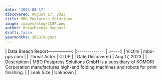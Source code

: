 ```yaml
---
date: '2023-08-17'
discovered: August 17, 2023
title: MBO Postpress Solutions
image: images/blog/CL0P.png
author: Breachsense Support
draft: false
yearmonths: 2023/august
---
```


| Data Breach Report------------:     |:-------------:    | :-----:|
| Victim      | mbo-pps.com      | 
| Threat Actor      | CL0P      | 
| Date Discovered      | Aug 17, 2023      | 
| Description      | MBO Postpress Solutions GmbH is a subsidiary of KOMORI Corporation manufactures high-end folding machines and robots for print finishing.      | 
| Leak Size      | Unknown      | 


